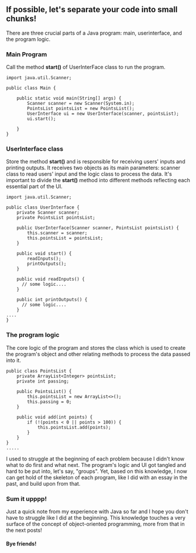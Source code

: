 ## If possible,  let's separate your code into small chunks!

There are three crucial parts of a Java program: main, userinterface, and the program logic. 

### Main Program 
Call the method __start()__ of UserInterFace class to run the program.

```
import java.util.Scanner;

public class Main {

    public static void main(String[] args) {
        Scanner scanner = new Scanner(System.in);
        PointsList pointsList = new PointsList();
        UserInterface ui = new UserInterface(scanner, pointsList);
        ui.start();
  
    }
}
```

### UserInterface class
Store the method __start()__ and is responsible for receiving users' inputs and printing outputs. It receives two objects as its main parameters: scanner class to read users' input and the logic class to process the data. It's important to divide the __start()__ method into different methods reflecting each essential part of the UI. 

```
import java.util.Scanner;

public class UserInterface {
    private Scanner scanner;
    private PointsList pointsList;
    
    public UserInterface(Scanner scanner, PointsList pointsList) {
        this.scanner = scanner;
        this.pointsList = pointsList;
    }
    
    public void start() {
        readInputs();
        printOutputs();
    }
    
    public void readInputs() {
      // some logic....
    }

    public int printOutputs() {
      // some logic....
    }
....
}
```
### The program logic
The core logic of the program and stores the class which is used to create the program's object and other relating methods to process the data passed into it. 

```
public class PointsList {
    private ArrayList<Integer> pointsList;
    private int passing;
    
    public PointsList() {
        this.pointsList = new ArrayList<>();
        this.passing = 0;
    }
    
    public void add(int points) {
        if (!(points < 0 || points > 100)) {
            this.pointsList.add(points);
        }        
    }
}
.....
```
I used to struggle at the beginning of each problem because I didn't know what to do first and what next. The program's logic and UI got tangled and hard to be put into, let's say, "groups". Yet, based on this knowledge, I now can get hold of the skeleton of each program, like I did with an essay in the past, and build upon from that.   

### Sum it upppp!
Just a quick note from my experience with Java so far and I hope you don't have to struggle like I did at the beginning. This knowledge touches a very surface of the concept of object-oriented programming, more from that in the next posts!

#### Bye friends!


